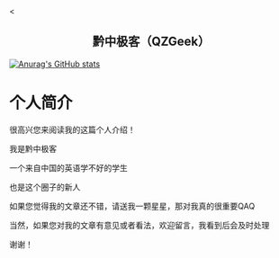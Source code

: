 <<p align="center">
<h2 align="center"> 黔中极客（QZGeek）</h2>

[![Anurag's GitHub stats](https://github-readme-stats.vercel.app/api?username=qzgeek)](https://github.com/anuraghazra/github-readme-stats)

# 个人简介

很高兴您来阅读我的这篇个人介绍！

我是黔中极客

一个来自中国的英语学不好的学生

也是这个圈子的新人

如果您觉得我的文章还不错，请送我一颗星星，那对我真的很重要QAQ

当然，如果您对我的文章有意见或者看法，欢迎留言，我看到后会及时处理

谢谢！

